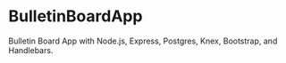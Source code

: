 # BulletinBoardApp

Bulletin Board App with Node.js, Express, Postgres, Knex, Bootstrap, and Handlebars.
